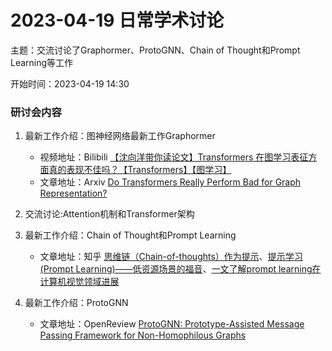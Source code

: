 # 2023-04-19 日常学术讨论

主题：交流讨论了Graphormer、ProtoGNN、Chain of Thought和Prompt Learning等工作

开始时间：2023-04-19 14:30

### 研讨会内容

1.  最新工作介绍：图神经网络最新工作Graphormer

    - 视频地址：Bilibili [【沈向洋带你读论文】Transformers 在图学习表征方面真的表现不佳吗？【Transformers】【图学习】](https://www.bilibili.com/video/BV1GL411R7h7/?spm_id_from=333.337.search-card.all.click)
    - 文章地址：Arxiv [Do Transformers Really Perform Bad for Graph Representation?](https://arxiv.org/abs/2106.05234)
 
2.  交流讨论:Attention机制和Transformer架构
3.  最新工作介绍：Chain of Thought和Prompt Learning
    - 文章地址：知乎 [思维链（Chain-of-thoughts）作为提示](https://zhuanlan.zhihu.com/p/493533589)、[提示学习(Prompt Learning)——低资源场景的福音](https://zhuanlan.zhihu.com/p/406291495?utm_medium=social&utm_oi=629375409599549440)、[一文了解prompt learning在计算机视觉领域进展](https://zhuanlan.zhihu.com/p/581609468)
4.  最新工作介绍：ProtoGNN

    - 文章地址：OpenReview [ProtoGNN: Prototype-Assisted Message Passing Framework for Non-Homophilous Graphs ](https://openreview.net/forum?id=LeZ39Gkwbi0)